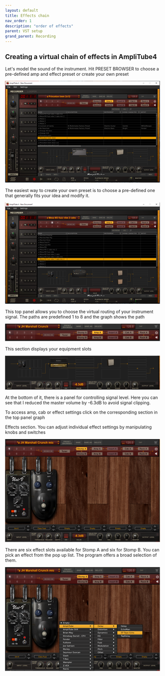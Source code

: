 ```yaml
---
layout: default
title: Effects chain
nav_order: 1
description: "order of effects"
parent: VST setup
grand_parent: Recording
---
```


## **Creating a virtual chain of effects in AmpliTube4**

Let's model the sound of the instrument. Hit PRESET BROWSER to choose a pre-defined amp and effect preset or create your own preset

 [![AmpliTube4 - getting started](../../../assets/images/a4_02_preset.png)](../../../assets/images/a4_02_preset.jpg)

The easiest way to create your own preset is to choose a pre-defined one that generally fits your idea and modify it.

 [![AmpliTube4 - getting started](../../../assets/images/a4_03_presetmod.png)](../../../assets/images/a4_03_presetmod.jpg)

This top panel allows you to choose the virtual routing of your instrument signal. The paths are predefined 1 to 8 and the graph shows the path

 [![AmpliTube4 - getting started](../../../assets/images/a4_04_toppanel.png)](../../../assets/images/a4_04_toppanel.jpg)

This section displays your equipment slots 

 [![AmpliTube4 - getting started](../../../assets/images/a4_05_gearslots.png)](../../../assets/images/a4_05_gearslots.jpg)

At the bottom of it, there is a panel for controlling signal level. Here you can see that I reduced the master volume by -6.3dB to avoid signal clipping.

To access amp, cab or effect settings click on the corresponding section in the top panel graph

Effects section. You can adjust individual effect settings by manipulating knobs and switches

 [![AmpliTube4 - getting started](../../../assets/images/a4_06_effectorder.png)](../../../assets/images/a4_06_effectorder.jpg)

There are six effect slots available for Stomp A and six for Stomp B. You can pick an effect from the pop up list. The program offers a broad selection of them.

 [![AmpliTube4 - getting started](../../../assets/images/a4_07_effectmenu.png)](../../../assets/images/a4_07_effectmenu.jpg)





